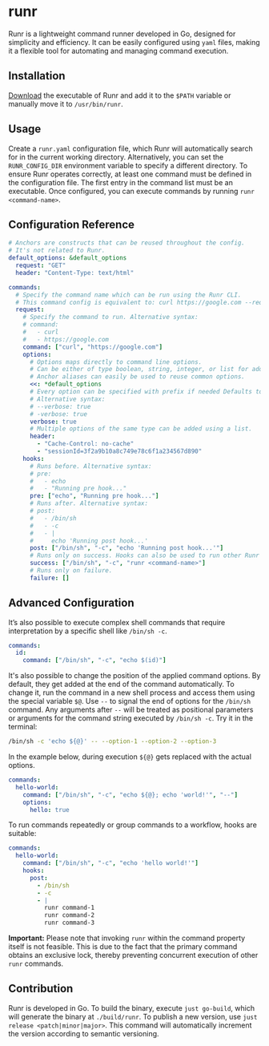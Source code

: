 # runr

Runr is a lightweight command runner developed in Go, designed for simplicity and efficiency. It can be easily configured using `yaml` files, making it a flexible tool for automating and managing command execution.

## Installation

[Download](./build/runr) the executable of Runr and add it to the `$PATH` variable or manually move it to `/usr/bin/runr`.

## Usage

Create a `runr.yaml` configuration file, which Runr will automatically search for in the current working directory. Alternatively, you can set the `RUNR_CONFIG_DIR` environment variable to specify a different directory. To ensure Runr operates correctly, at least one command must be defined in the configuration file. The first entry in the command list must be an executable. Once configured, you can execute commands by running `runr <command-name>`.

## Configuration Reference

```yml
# Anchors are constructs that can be reused throughout the config.
# It's not related to Runr.
default_options: &default_options
  request: "GET"
  header: "Content-Type: text/html"

commands:
  # Specify the command name which can be run using the Runr CLI.
  # This command config is equivalent to: curl https://google.com --request "GET" --header "Content-Type: text/html" --verbose
  request:
    # Specify the command to run. Alternative syntax:
    # command:
    #   - curl
    #   - https://google.com
    command: ["curl", "https://google.com"]
    options:
      # Options maps directly to command line options.
      # Can be either of type boolean, string, integer, or list for adding multiple.
      # Anchor aliases can easily be used to reuse common options.
      <<: *default_options
      # Every option can be specified with prefix if needed Defaults to "--" (e.g. --verbose).
      # Alternative syntax:
      # --verbose: true
      # -verbose: true
      verbose: true
      # Multiple options of the same type can be added using a list.
      header:
        - "Cache-Control: no-cache"
        - "sessionId=3f2a9b10a8c749e78c6f1a234567d890"
    hooks:
      # Runs before. Alternative syntax:
      # pre:
      #   - echo
      #   - "Running pre hook..."
      pre: ["echo", "Running pre hook..."]
      # Runs after. Alternative syntax:
      # post:
      #   - /bin/sh
      #   - -c
      #   - |
      #     echo 'Running post hook...'
      post: ["/bin/sh", "-c", "echo 'Running post hook...'"]
      # Runs only on success. Hooks can also be used to run other Runr commands.
      success: ["/bin/sh", "-c", "runr <command-name>"]
      # Runs only on failure.
      failure: []
```

## Advanced Configuration

It’s also possible to execute complex shell commands that require interpretation by a specific shell like `/bin/sh -c`.

```yml
commands:
  id:
    command: ["/bin/sh", "-c", "echo $(id)"]
```

It's also possible to change the position of the applied command options. By default, they get added at the end of the command automatically. To change it, run the command in a new shell process and access them using the special variable `$@`. Use `--` to signal the end of options for the `/bin/sh` command. Any arguments after `--` will be treated as positional parameters or arguments for the command string executed by `/bin/sh -c`. Try it in the terminal:

```bash
/bin/sh -c 'echo ${@}' -- --option-1 --option-2 --option-3
```

In the example below, during execution `${@}` gets replaced with the actual options.

```yml
commands:
  hello-world:
    command: ["/bin/sh", "-c", "echo ${@}; echo 'world!'", "--"]
    options:
      hello: true
```

To run commands repeatedly or group commands to a workflow, hooks are suitable:

```yml
commands:
  hello-world:
    command: ["/bin/sh", "-c", "echo 'hello world!'"]
    hooks:
      post:
        - /bin/sh
        - -c
        - |
          runr command-1
          runr command-2
          runr command-3
```

**Important:** Please note that invoking `runr` within the command property itself is not feasible. This is due to the fact that the primary command obtains an exclusive lock, thereby preventing concurrent execution of other `runr` commands.

## Contribution

Runr is developed in Go. To build the binary, execute `just go-build`, which will generate the binary at `./build/runr`. To publish a new version, use `just release <patch|minor|major>`. This command will automatically increment the version according to semantic versioning.
